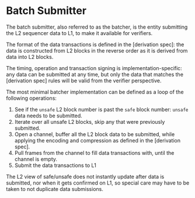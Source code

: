 <!-- DOCTOC SKIP -->
# Batch Submitter

The batch submitter, also referred to as the batcher, is the entity submitting the L2 sequencer data to L1,
to make it available for verifiers.

[derivation-spec]: ./derivation.md

The format of the data transactions is defined in the [derivation spec]: the data is constructed from L2 blocks
in the reverse order as it is derived from data into L2 blocks.

The timing, operation and transaction signing is implementation-specific: any data can be submitted at any time,
but only the data that matches the [derivation spec] rules will be valid from the verifier perspective.

The most minimal batcher implementation can be defined as a loop of the following operations:

1. See if the `unsafe` L2 block number is past the `safe` block number: `unsafe` data needs to be submitted.
2. Iterate over all unsafe L2 blocks, skip any that were previously submitted.
3. Open a channel, buffer all the L2 block data to be submitted,
   while applying the encoding and compression as defined in the [derivation spec].
4. Pull frames from the channel to fill data transactions with, until the channel is empty.
5. Submit the data transactions to L1

The L2 view of safe/unsafe does not instantly update after data is submitted, nor when it gets confirmed on L1,
so special care may have to be taken to not duplicate data submissions.
